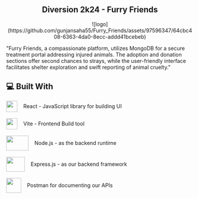 ## <div div align="center">Diversion 2k24 - Furry Friends </div>


<div align="center">
 ![logo](https://github.com/gunjansaha55/Furry_Friends/assets/97596347/64cbc408-6363-4da0-8ecc-addd41bcebeb)
</div>


"Furry Friends, a compassionate platform, utilizes MongoDB for a secure treatment portal addressing injured animals. The adoption and donation sections offer second chances to strays, while the user-friendly interface facilitates shelter exploration and swift reporting of animal cruelty."


## 💻 Built With

<div style="display: flex; flex-direction: row; align-items: center; gap: 1rem">
<img src="https://user-images.githubusercontent.com/25181517/183897015-94a058a6-b86e-4e42-a37f-bf92061753e5.png" height="30px" width="30px"> React - JavaScript library for building UI
</div>

<br/>

<div style="display: flex; flex-direction: row; align-items: center; gap: 1rem">
<img src="https://user-images.githubusercontent.com/63441472/190888196-9164551f-eb48-4da6-ab91-db17adad7c73.svg" height="30px" width="30px"> Vite - Frontend Build tool
</div>

<br/>

<div style="display: flex; flex-direction: row; align-items: center; gap: 1rem">
<img src="https://upload.wikimedia.org/wikipedia/commons/d/d9/Node.js_logo.svg" height="40px" width="60px"> Node.js - as the backend runtime
</div>

<br/>



<div style="display: flex; flex-direction: row; align-items: center; gap: 1rem">
<img src="https://www.vectorlogo.zone/logos/expressjs/expressjs-icon.svg" height="40px" width="50px"> Express.js - as our backend framework
</div>

<br/>


<div style="display: flex; flex-direction: row; align-items: center; gap: 1rem">
<img src="https://github.com/bishakhne0gi/TenderFloww/assets/63441472/187c1593-c2ae-4dea-8038-54442bd2e45e" height="40px" width="40px"> Postman for documenting our APIs
</div>

<br/>

